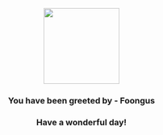 <p align="center">
    <img src="https://raw.githubusercontent.com/PokeAPI/sprites/master/sprites/pokemon/590.png" width="150" height="150">
</p>
<h3 align="center">You have been greeted by - <b>Foongus</b></h3>
<h3 align="center">Have a wonderful day!</h3>

